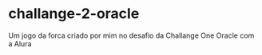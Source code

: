 # challange-2-oracle

Um jogo da forca criado por mim no desafio da Challange One Oracle com a Alura
